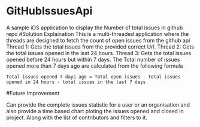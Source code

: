 # GitHubIssuesApi
A sample iOS application to display the Number of total issues in github repo
#Solution Explaination 
This is a multi-threaded application where the threads are designed to fetch the count of open issues from the github api
Thread 1: Gets the total issues from the provided correct Url.
Thread 2: Gets the total issues opened in the last 24 hours.
Thread 3: Gets the total issues opened before 24 hours but within 7 days.
The Total number of issues opened more than 7 days ago are calculated from the following formula
```
Total issues opened 7 days ago = Total open issues - total issues opened in 24 hours - total issues in the last 7 days

```
#Future Improvement

Can provide the complete issues statistic for a user or an organisation and also provide a time based chart ploting the issues opened and closed in project. Along with the list of contributors and filters to it.
